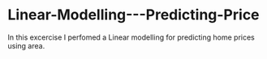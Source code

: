 # Linear-Modelling---Predicting-Price
In this excercise I perfomed a Linear modelling for predicting home prices using area.
